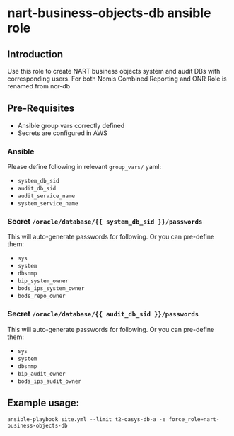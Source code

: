 # nart-business-objects-db ansible role

## Introduction

Use this role to create NART business objects system and audit DBs with corresponding users.
For both Nomis Combined Reporting and ONR
Role is renamed from ncr-db

## Pre-Requisites

- Ansible group vars correctly defined
- Secrets are configured in AWS

### Ansible

Please define following in relevant `group_vars/` yaml:

- `system_db_sid`
- `audit_db_sid`
- `audit_service_name`
- `system_service_name`

### Secret `/oracle/database/{{ system_db_sid }}/passwords`

This will auto-generate passwords for following. Or you can pre-define them:

- `sys`
- `system`
- `dbsnmp`
- `bip_system_owner`
- `bods_ips_system_owner`
- `bods_repo_owner`

### Secret `/oracle/database/{{ audit_db_sid }}/passwords`

This will auto-generate passwords for following. Or you can pre-define them:

- `sys`
- `system`
- `dbsnmp`
- `bip_audit_owner`
- `bods_ips_audit_owner`

## Example usage:

```
ansible-playbook site.yml --limit t2-oasys-db-a -e force_role=nart-business-objects-db
```

